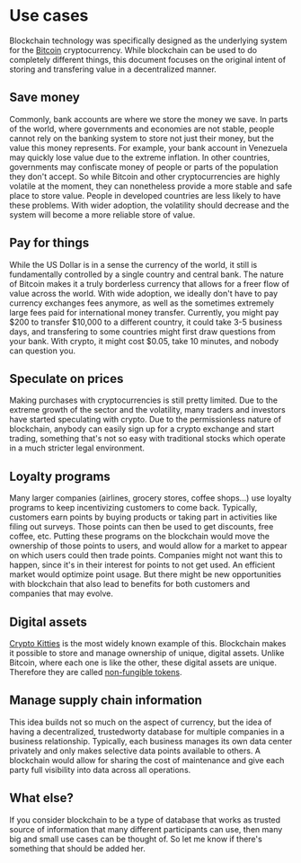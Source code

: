 
# Use cases

Blockchain technology was specifically designed as the underlying system for the [Bitcoin](https://en.wikipedia.org/wiki/Bitcoin) cryptocurrency. While blockchain can be used to do completely different things, this document focuses on the original intent of storing and transfering value in a decentralized manner.

## Save money

Commonly, bank accounts are where we store the money we save. In parts of the world, where governments and economies are not stable, people cannot rely on the banking system to store not just their money, but the value this money represents. For example, your bank account in Venezuela may quickly lose value due to the extreme inflation. In other countries, governments may confiscate money of people or parts of the population they don't accept. So while Bitcoin and other cryptocurrencies are highly volatile at the moment, they can nonetheless provide a more stable and safe place to store value. People in developed countries are less likely to have these problems. With wider adoption, the volatility should decrease and the system will become a more reliable store of value.

## Pay for things

While the US Dollar is in a sense the currency of the world, it still is fundamentally controlled by a single country and central bank. The nature of Bitcoin makes it a truly borderless currency that allows for a freer flow of value across the world. With wide adoption, we ideally don't have to pay currency exchanges fees anymore, as well as the sometimes extremely large fees paid for international money transfer. Currently, you might pay $200 to transfer $10,000 to a different country, it could take 3-5 business days, and transfering to some countries might first draw questions from your bank. With crypto, it might cost $0.05, take 10 minutes, and nobody can question you.

## Speculate on prices

Making purchases with cryptocurrencies is still pretty limited. Due to the extreme growth of the sector and the volatility, many traders and investors have started speculating with crypto. Due to the permissionless nature of blockchain, anybody can easily sign up for a crypto exchange and start trading, something that's not so easy with traditional stocks which operate in a much stricter legal environment.

## Loyalty programs
Many larger companies (airlines, grocery stores, coffee shops...) use loyalty programs to keep incentivizing customers to come back. Typically, customers earn points by buying products or taking part in activities like filing out surveys. Those points can then be used to get discounts, free coffee, etc. Putting these programs on the blockchain would move the ownership of those points to users, and would allow for a market to appear on which users could then trade points. Companies might not want this to happen, since it's in their interest for points to not get used. An efficient market would optimize point usage. But there might be new opportunities with blockchain that also lead to benefits for both customers and companies that may evolve.

## Digital assets
[Crypto Kitties](https://www.cryptokitties.co/) is the most widely known example of this. Blockchain makes it possible to store and manage ownership of unique, digital assets. Unlike Bitcoin, where each one is like the other, these digital assets are unique. Therefore they are called [non-fungible tokens](https://en.wikipedia.org/wiki/Non-fungible_token).

## Manage supply chain information
This idea builds not so much on the aspect of currency, but the idea of having a decentralized, trustedworty database for multiple companies in a business relationship. Typically, each business manages its own data center privately and only makes selective data points available to others. A blockchain would allow for sharing the cost of maintenance and give each party full visibility into data across all operations.

## What else?
If you consider blockchain to be a type of database that works as trusted source of information that many different participants can use, then many big and small use cases can be thought of. So let me know if there's something that should be added her.

